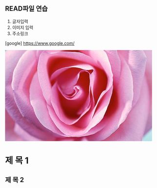 ## READ파일 연습

1. 글자입력
2. 이미지 입력
3. 주소링크

[google] https://www.google.com/

![rose](./img/rose.jpg)

# 제 목 1

## 제 목 2
